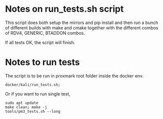 # Notes on run_tests.sh script
This script does both setup the mirrors and pip install and then run a 
bunch of different builds with make and cmake together with the different combos 
of RDV4, GENERIC, BTADDON combos. 

If all tests OK,  the script will finish.


# Notes to run tests
The script is to be run in proxmark root folder inside the docker env.

```
docker/kali/run_tests.sh;
``` 

Or if you want to run single test,  
```
sudo apt update
make clean; make -j
tools/pm3_tests.sh --long
```
